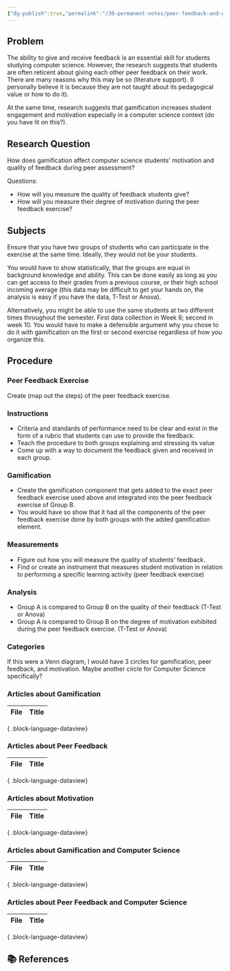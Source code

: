 ```yaml
---
{"dg-publish":true,"permalink":"/30-permanent-notes/peer-feedback-and-gamification/","title":"Peer Feedback and Gamification","tags":["🪴"],"created":"2024-08-30","updated":"2024-09-13"}
---
```



## Problem

The ability to give and receive feedback is an essential skill for students studying computer science. However, the research suggests that students are often reticent about giving each other peer feedback on their work. There are many reasons why this may be so (literature support). (I personally believe it is because they are not taught about its pedagogical value or how to do it).

At the same time, research suggests that gamification increases student engagement and motivation especially in a computer science context (do you have lit on this?).

## Research Question

How does gamification affect computer science students' motivation and quality of feedback during peer assessment?

Questions:

- How will you measure the quality of feedback students give?
- How will you measure their degree of motivation during the peer feedback exercise?

## Subjects

Ensure that you have two groups of students who can participate in the exercise at the same time. Ideally, they would not be your students.

You would have to show statistically, that the groups are equal in background knowledge and ability. This can be done easily as long as you can get access to their grades from a previous course, or their high school incoming average (this data may be difficult to get your hands on, the analysis is easy if you have the data, T-Test or Anova).

Alternatively, you might be able to use the same students at two different times throughout the semester. First data collection in Week 6; second in week 10. You would have to make a defensible argument why you chose to do it with gamification on the first or second exercise regardless of how you organize this.

## Procedure

### Peer Feedback Exercise

Create (map out the steps) of the peer feedback exercise.

### Instructions

- Criteria and standards of performance need to be clear and exist in the form of a rubric that students can use to provide the feedback.
- Teach the procedure to both groups explaining and stressing its value
- Come up with a way to document the feedback given and received in each group.

### Gamification

- Create the gamification component that gets added to the exact peer feedback exercise used above and integrated into the peer feedback exercise of Group B.
- You would have so show that it had all the components of the peer feedback exercise done by both groups with the added gamification element.

### Measurements

- Figure out how you will measure the quality of students’ feedback.
- Find or create an instrument that measures student motivation in relation to performing a specific learning activity (peer feedback exercise)

### Analysis

- Group A is compared to Group B on the quality of their feedback (T-Test or Anova)
- Group A is compared to Group B on the degree of motivation exhibited during the peer feedback exercise. (T-Test or Anova)

### Categories

If this were a Venn diagram, I would have 3 circles for gamification, peer feedback, and motivation. Maybe another circle for Computer Science specifically?

### Articles about Gamification

| File | Title |
| ---- | ----- |

{ .block-language-dataview}

### Articles about Peer Feedback

| File | Title |
| ---- | ----- |

{ .block-language-dataview}

### Articles about Motivation

| File | Title |
| ---- | ----- |

{ .block-language-dataview}

### Articles about Gamification and Computer Science

| File | Title |
| ---- | ----- |

{ .block-language-dataview}

### Articles about Peer Feedback and Computer Science

| File | Title |
| ---- | ----- |

{ .block-language-dataview}

## 📚 References
